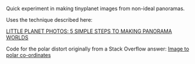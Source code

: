 Quick experiment in making tinyplanet images from non-ideal panoramas.

Uses the technique described here:

[LITTLE PLANET PHOTOS: 5 SIMPLE STEPS TO MAKING PANORAMA WORLDS](https://www.photographymad.com/pages/view/little-planet-photos-5-simple-steps-to-making-panorama-worlds)

Code for the polar distort originally from a Stack Overflow answer: [Image to polar co-ordinates](https://stackoverflow.com/a/48053026/150882)
